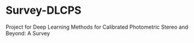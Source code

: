 # Survey-DLCPS
Project for Deep Learning Methods for Calibrated Photometric Stereo and Beyond: A Survey
